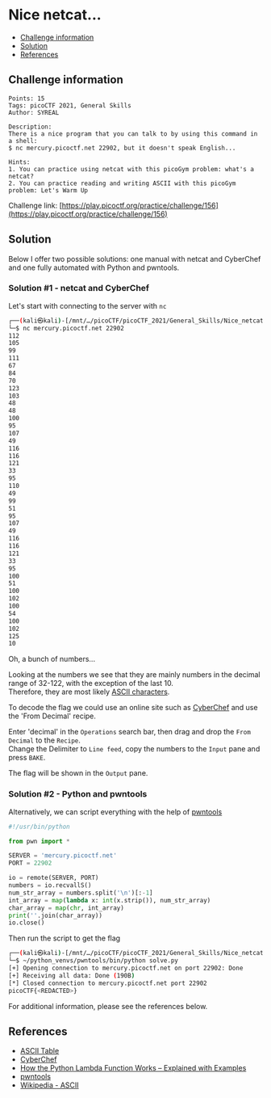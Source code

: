# Nice netcat...

- [Challenge information](#challenge-information)
- [Solution](#solution)
- [References](#references)

## Challenge information
```
Points: 15
Tags: picoCTF 2021, General Skills
Author: SYREAL

Description:
There is a nice program that you can talk to by using this command in a shell: 
$ nc mercury.picoctf.net 22902, but it doesn't speak English...

Hints:
1. You can practice using netcat with this picoGym problem: what's a netcat?
2. You can practice reading and writing ASCII with this picoGym problem: Let's Warm Up
```
Challenge link: [https://play.picoctf.org/practice/challenge/156](https://play.picoctf.org/practice/challenge/156)

## Solution

Below I offer two possible solutions: one manual with netcat and CyberChef and one fully automated with Python and pwntools.

### Solution #1 - netcat and CyberChef

Let's start with connecting to the server with `nc`
```bash
┌──(kali㉿kali)-[/mnt/…/picoCTF/picoCTF_2021/General_Skills/Nice_netcat]
└─$ nc mercury.picoctf.net 22902
112 
105 
99 
111 
67 
84 
70 
123 
103 
48 
48 
100 
95 
107 
49 
116 
116 
121 
33 
95 
110 
49 
99 
51 
95 
107 
49 
116 
116 
121 
33 
95 
100 
51 
100 
102 
100 
54 
100 
102 
125 
10 
```

Oh, a bunch of numbers...

Looking at the numbers we see that they are mainly numbers in the decimal range of 32-122, with the exception of the last 10.  
Therefore, they are most likely [ASCII characters](https://en.wikipedia.org/wiki/ASCII).

To decode the flag we could use an online site such as [CyberChef](https://gchq.github.io/CyberChef/) and use the 'From Decimal' recipe. 

Enter 'decimal' in the `Operations` search bar, then drag and drop the `From Decimal` to the `Recipe`.  
Change the Delimiter to `Line feed`, copy the numbers to the `Input` pane and press `BAKE`.

The flag will be shown in the `Output` pane.

### Solution #2 - Python and pwntools

Alternatively, we can script everything with the help of [pwntools](https://docs.pwntools.com/en/stable/index.html)
```python
#!/usr/bin/python

from pwn import *

SERVER = 'mercury.picoctf.net'
PORT = 22902

io = remote(SERVER, PORT)    
numbers = io.recvallS()
num_str_array = numbers.split('\n')[:-1]
int_array = map(lambda x: int(x.strip()), num_str_array)
char_array = map(chr, int_array)
print(''.join(char_array))
io.close()
```

Then run the script to get the flag
```bash
┌──(kali㉿kali)-[/mnt/…/picoCTF/picoCTF_2021/General_Skills/Nice_netcat]
└─$ ~/python_venvs/pwntools/bin/python solve.py
[+] Opening connection to mercury.picoctf.net on port 22902: Done
[+] Receiving all data: Done (190B)
[*] Closed connection to mercury.picoctf.net port 22902
picoCTF{<REDACTED>}
```

For additional information, please see the references below.

## References

- [ASCII Table](https://www.ascii-code.com/)
- [CyberChef](https://gchq.github.io/CyberChef/)
- [How the Python Lambda Function Works – Explained with Examples](https://www.freecodecamp.org/news/python-lambda-function-explained/)
- [pwntools](https://docs.pwntools.com/en/stable/index.html)
- [Wikipedia - ASCII](https://en.wikipedia.org/wiki/ASCII)
